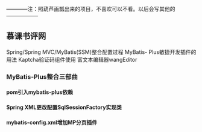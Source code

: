 ————注：照葫芦画瓢出来的项目，不喜欢可以不看。以后会写其他的——————

## 慕课书评网

Spring/Spring MVC/MyBatis(SSM)整合配置过程
MyBatis- Plus敏捷开发插件的用法
Kaptcha验证码组件使用
富文本编辑器wangEditor

### MyBatis-Plus整合三部曲

#### pom引入mybatis-plus依赖
#### Spring XML更改配置SqlSessionFactory实现类
#### mybatis-config.xml增加MP分页插件
